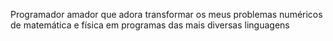 Programador amador que adora transformar os meus problemas numéricos de matemática e física em programas das mais diversas linguagens
